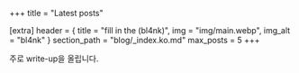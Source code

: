 +++
title = "Latest posts"

[extra]
header = { title = "fill in the (bl4nk)", img = "img/main.webp", img_alt = "bl4nk" }
section_path = "blog/_index.ko.md"
max_posts = 5
+++

주로 write-up을 올립니다.